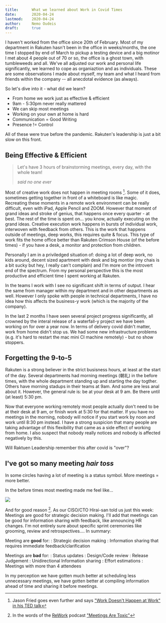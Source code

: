 ```yaml
---
title:      What we learned about Work in Covid Times
date:       2020-04-24
lastmod:    2020-04-24
author:     Nemo Oudeis
draft:      true
---
```


I haven't worked from the office since 20th of February. Most of my department in Rakuten hasn't been in the office in weeks/months, the one time I stopped by end of March to pickup a testing device and a big motinor I met about 4 people out of 70 or so, the office is a ghost town, with tumbleweeds and all. We've all adjusted our work and personal life significantly, we learned to cope as organiaztion and as individuals. These are some observations I made about myself, my team and what I heard from friends within the company -- all anecdotal evidence (as always). 

So let's dive into it - what did we learn?

* From home we work just as effective & efficient
* 9am - 5:30pm never really mattered
* We can skip most meetings
* Working on your own at home is hard
* Communication = Good Writing
* Presence != Control

All of these were true before the pandemic.
Rakuten's leadership is just a bit slow on this front.

## Being Effective & Efficient

> Let's have 3 hours of brainstorming meetings, every day, with the whole team!
>
> *said no one ever*

Most of creative work does not happen in meeting rooms [^1].
Some of it does, sometimes getting together in front of a whiteboard is like magic. Recreating these moments in a remote work environment can be really difficult, even with iPad, Apple Pencil and ZOOM.
However that moment of grand ideas and stroke of genius, that happens once every quarter - at best. The rest of the time is spent on... you know, actually executing on the grand ideas. Creative execution work happens in bursts of individual work, interwoven with feedback from others. This is the work that happens outside of meetings, deep works, this requires quite & focus. This type of work fits the home office better than Rakuten Crimson House (of the before times) - if you have a desk, a monitor and protection from children.

[^1]: Jason Fried goes even further and says ["Work Doesn't Happen at Work" in his TED talk](https://www.ted.com/talks/jason_fried_why_work_doesn_t_happen_at_work/transcript?language=en)

Personally I am in a priviledged situation of: doing a lot of deep work, no kids around, decent sized apartment with desk and big montior (my chais is a bit sucky but hey, I really can't complain) and I'm more on the introvert end of the spectrum. From my personal perspective this is the most productive and efficient time I spent working at Rakuten.

In the teams I work with I see no significant shift in terms of output. I hear the same from manager within my department and in other departments as well. However I only spoke with people in technical departments, I have no idea how this affects the business-y work (which is the majority of the company).

In the last 2 months I have seen several project progress significantly, all crowned by the interal release of a waterfall-y project we have been working on for over a year now. In terms of delivery covid didn't matter, work from home didn't stop us. We had some new infrastructure problems (e.g. it's hard to restart the mac mini CI machine remotely) - but no show stoppers.

## Forgetting the 9-to-5

Rakuten is a strong believer in the strict busisness hours, at least at the start of the day. Several departments had morning meetings (朝礼) in the before times, with the whole department standing up and starting the day togther. Others have morning stadups in their teams at 9am. And some are less anal about it. However, the general rule is: be at your desk at 9 am. Be there until (at least) 5:30 pm.

Now that everyone working remotely most people actually don't need to be at their desk at 9 am, or finish work at 5:30 for that matter. If you have no meetings in the morning, nobody will notice if you start work by noon and work until 8:30 pm instead. I have a strong suspicion that many people are taking advantage of this flexibility that came as a side effect of working from home. I also suspect that nobody really notices and nobody is affected negatively by this.

Will Raktuen Leadership remember this after covid is "over"? 

## I've got so many meeting *hair toss* 

In some circles having a lot of meeting is a status symbol. More meetings = more better.

In the before times most meeting made me feel like...

![](https://media.giphy.com/media/dUKTqZzPwTdM4/source.gif)

And for good reason [^2]. As our CISO/CTO Hirai-san told us just this week: Meetings are good for strategic decision making. I'll add that meetings can be good for information sharing with feedback, like announcing HR changes. I'm not entirely sure about specific sprint ceremonies like grooming, review and retrospectives.... In summary:

[^2]: In the words of the [ReWork](http://rework.fm/) podcast ["Meetings Are Toxic"](https://m.signalvnoise.com/meetings-are-toxic/)

Meeting are **good** for:
: Strategic decision making
: Information sharing that requires immediate feedback/clarification

Meetings are **bad** for:
: Status updates
: Design/Code review
: Release Judgement
: Unidirectional Information sharing
: Effort estimations
: Meetings with more than 4 attendees

In my perception we have gotten much better at scheduling less unnecessary meetings, we have gotten better at compiling information ahead of time and sharing it before meetings. 
